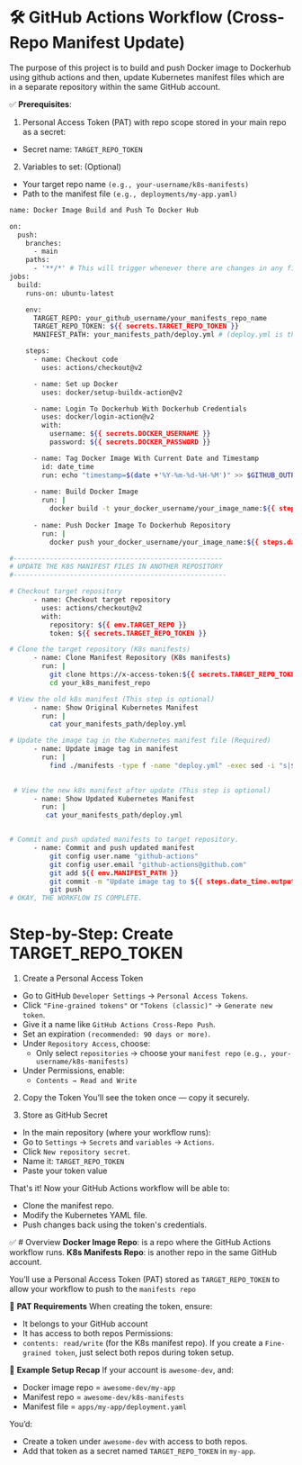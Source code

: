 # 🛠 GitHub Actions Workflow (Cross-Repo Manifest Update)
The purpose of this project is to build and push Docker image to Dockerhub using github actions and then, update Kubernetes manifest files which are in a separate repository within the same GitHub account.

✅ **Prerequisites**:
1. Personal Access Token (PAT) with repo scope stored in your main repo as a secret:
 - Secret name: `TARGET_REPO_TOKEN`

2. Variables to set: (Optional)
 - Your target repo name `(e.g., your-username/k8s-manifests)`
 - Path to the manifest file `(e.g., deployments/my-app.yaml)`


```bash
name: Docker Image Build and Push To Docker Hub

on:
  push:
    branches:
      - main
    paths:
      - '**/*' # This will trigger whenever there are changes in any file in the repository
jobs:
  build:
    runs-on: ubuntu-latest

    env:
      TARGET_REPO: your_github_username/your_manifests_repo_name
      TARGET_REPO_TOKEN: ${{ secrets.TARGET_REPO_TOKEN }}
      MANIFEST_PATH: your_manifests_path/deploy.yml # (deploy.yml is the manifest_file_name)

    steps:
      - name: Checkout code
        uses: actions/checkout@v2

      - name: Set up Docker
        uses: docker/setup-buildx-action@v2

      - name: Login To Dockerhub With Dockerhub Credentials
        uses: docker/login-action@v2
        with:
          username: ${{ secrets.DOCKER_USERNAME }}
          password: ${{ secrets.DOCKER_PASSWORD }}

      - name: Tag Docker Image With Current Date and Timestamp
        id: date_time
        run: echo "timestamp=$(date +'%Y-%m-%d-%H-%M')" >> $GITHUB_OUTPUT
      
      - name: Build Docker Image
        run: |
          docker build -t your_docker_username/your_image_name:${{ steps.date_time.outputs.timestamp }} . 
      
      - name: Push Docker Image To Dockerhub Repository
        run: |
          docker push your_docker_username/your_image_name:${{ steps.date_time.outputs.timestamp }}

#----------------------------------------------------
# UPDATE THE K8S MANIFEST FILES IN ANOTHER REPOSITORY
#-----------------------------------------------------

# Checkout target repository
      - name: Checkout target repository
        uses: actions/checkout@v2
        with:
          repository: ${{ env.TARGET_REPO }}
          token: ${{ secrets.TARGET_REPO_TOKEN }}

# Clone the target repository (K8s manifests)
      - name: Clone Manifest Repository (K8s manifests)
        run: |
          git clone https://x-access-token:${{ secrets.TARGET_REPO_TOKEN }}@github.com/${{ env.TARGET_REPO }}
          cd your_k8s_manifest_repo

# View the old k8s manifest (This step is optional)
      - name: Show Original Kubernetes Manifest
        run: |
          cat your_manifests_path/deploy.yml

# Update the image tag in the Kubernetes manifest file (Required) 
      - name: Update image tag in manifest
        run: |
          find ./manifests -type f -name "deploy.yml" -exec sed -i "s|${{ secrets.DOCKERHUB_USERNAME }}/your_image_name:.*|${{ secrets.DOCKERHUB_USERNAME }}/your_image_name:${{ steps.date_time.outputs.timestamp }}|g" {} +
        

 # View the new k8s manifest after update (This step is optional)
      - name: Show Updated Kubernetes Manifest
        run: |
         cat your_manifests_path/deploy.yml


# Commit and push updated manifests to target repository.
      - name: Commit and push updated manifest
          git config user.name "github-actions"
          git config user.email "github-actions@github.com"
          git add ${{ env.MANIFEST_PATH }}
          git commit -m "Update image tag to ${{ steps.date_time.outputs.timestamp }}" || echo "No changes to commit"
          git push
# OKAY, THE WORKFLOW IS COMPLETE.
```


# Step-by-Step: Create TARGET_REPO_TOKEN

1. Create a Personal Access Token
 - Go to GitHub `Developer Settings` → `Personal Access Tokens`.
 - Click `"Fine-grained tokens"` or `"Tokens (classic)"` → `Generate new token`.
 - Give it a name like `GitHub Actions Cross-Repo Push`.
 - Set an expiration `(recommended: 90 days or more)`.
 - Under `Repository Access`, choose:
    - Only select `repositories` → choose your `manifest repo` `(e.g., your-username/k8s-manifests)`
 - Under Permissions, enable: 
    - `Contents → Read and Write`

2. Copy the Token
  You’ll see the token once — copy it securely.


3. Store as GitHub Secret
 - In the main repository (where your workflow runs):
 - Go to `Settings` → `Secrets` and `variables` → `Actions`.
 - Click `New repository secret`.
 - Name it: `TARGET_REPO_TOKEN`
 - Paste your token value

That's it! Now your GitHub Actions workflow will be able to:
 - Clone the manifest repo.
 - Modify the Kubernetes YAML file.
 - Push changes back using the token's credentials.

 ✅ # Overview
**Docker Image Repo**:  is a repo where the GitHub Actions workflow runs.
**K8s Manifests Repo**: is another repo in the same GitHub account.

You’ll use a Personal Access Token (PAT) stored as `TARGET_REPO_TOKEN` to allow your workflow to push to the `manifests repo`

🔐 **PAT Requirements**
When creating the token, ensure:
 - It belongs to your GitHub account
 - It has access to both repos
Permissions:
 - `contents: read/write` (for the K8s manifest repo).
If you create a `Fine-grained token`, just select both repos during token setup.

📌 **Example Setup Recap**
If your account is `awesome-dev`, and:
 - Docker image repo = `awesome-dev/my-app`
 - Manifest repo = `awesome-dev/k8s-manifests`
 - Manifest file = `apps/my-app/deployment.yaml`

You’d:
 - Create a token under `awesome-dev` with access to both repos.
 - Add that token as a secret named `TARGET_REPO_TOKEN` in `my-app`.